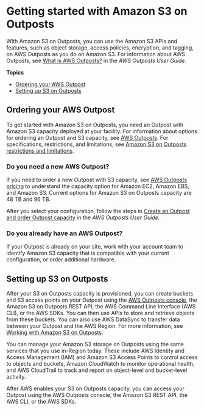 # Getting started with Amazon S3 on Outposts<a name="S3OutpostsGS"></a>

With Amazon S3 on Outposts, you can use the Amazon S3 APIs and features, such as object storage, access policies, encryption, and tagging, on AWS Outposts as you do on Amazon S3\. For information about AWS Outposts, see [ What is AWS Outposts?](https://docs.aws.amazon.com/outposts/latest/userguide/what-is-outposts.html) in the *AWS Outposts User Guide*\. 

**Topics**
+ [Ordering your AWS Outpost](#OrderOutposts)
+ [Setting up S3 on Outposts](#SettingUpS3Outposts)

## Ordering your AWS Outpost<a name="OrderOutposts"></a>

To get started with Amazon S3 on Outposts, you need an Outpost with Amazon S3 capacity deployed at your facility\. For information about options for ordering an Outpost and S3 capacity, see [AWS Outposts](http://aws.amazon.com/outposts)\. For specifications, restrictions, and limitations, see [Amazon S3 on Outposts restrictions and limitations](S3OnOutpostsRestrictionsLimitations.md)\.

### Do you need a new AWS Outpost?<a name="SettingUpS3OutpostsNewOutpost"></a>

If you need to order a new Outpost with S3 capacity, see [AWS Outposts pricing](http://aws.amazon.com/outposts/pricing/) to understand the capacity option for Amazon EC2, Amazon EBS, and Amazon S3\. Current options for Amazon S3 on Outposts capacity are 48 TB and 96 TB\. 

After you select your configuration, follow the steps in [Create an Outpost and order Outpost capacity](https://docs.aws.amazon.com/outposts/latest/userguide/order-outpost-capacity.html) in the *AWS Outposts User Guide\.* 

### Do you already have an AWS Outpost?<a name="SettingUpS3OutpostsExistingOutpost"></a>

If your Outpost is already on your site, work with your account team to identify Amazon S3 capacity that is compatible with your current configuration, or order additional hardware\.

## Setting up S3 on Outposts<a name="SettingUpS3Outposts"></a>

After your S3 on Outposts capacity is provisioned, you can create buckets and S3 access points on your Outpost using the [ AWS Outposts console](https://console.aws.amazon.com/outposts), the Amazon S3 on Outposts REST API, the AWS Command Line Interface \(AWS CLI\), or the AWS SDKs\. You can then use APIs to store and retrieve objects from these buckets\. You can also use AWS DataSync to transfer data between your Outpost and the AWS Region\. For more information, see [Working with Amazon S3 on Outposts](WorkingWithS3Outposts.md)\.

You can manage your Amazon S3 storage on Outposts using the same services that you use in\-Region today\. These include AWS Identity and Access Management \(IAM\) and Amazon S3 Access Points to control access to objects and buckets, Amazon CloudWatch to monitor operational health, and AWS CloudTrail to track and report on object\-level and bucket\-level activity\.

After AWS enables your S3 on Outposts capacity, you can access your Outpost using the AWS Outposts console, the Amazon S3 REST API, the AWS CLI, or the AWS SDKs\.